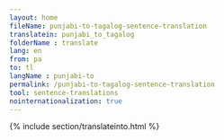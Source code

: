 ```yaml
---
layout: home
fileName: punjabi-to-tagalog-sentence-translation
translatein: punjabi_to_tagalog
folderName : translate
lang: en
from: pa
to: tl
langName : punjabi-to
permalink: /punjabi-to-tagalog-sentence-translation
tool: sentence-translations
nointernationalization: true
---
```

{% include section/translateinto.html %}
